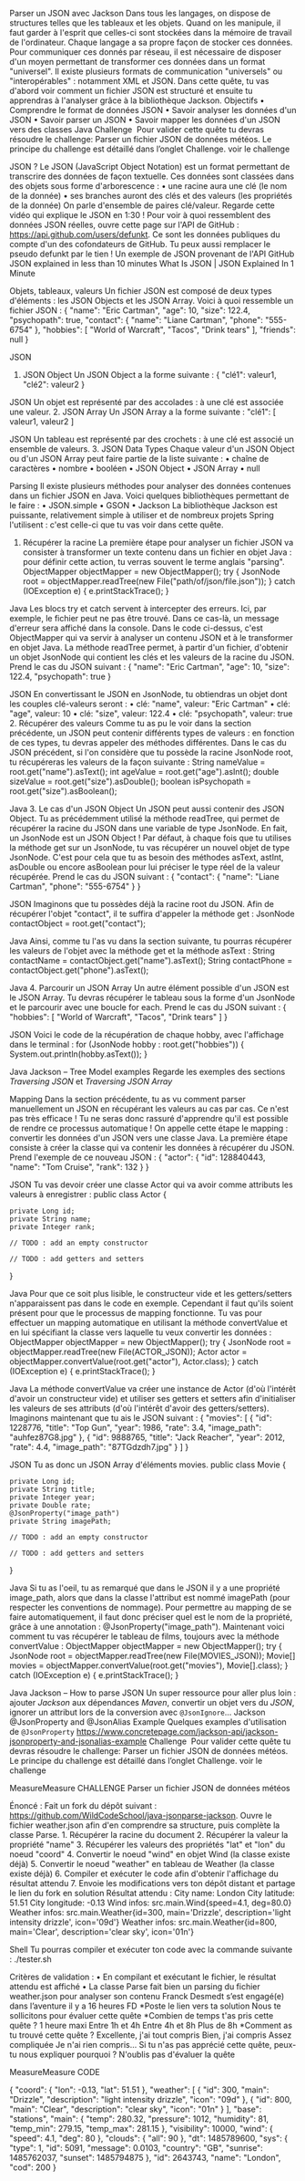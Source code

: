 
Parser un JSON avec Jackson
Dans tous les langages, on dispose de structures telles que les tableaux et les objets. Quand on les manipule, il faut garder à l'esprit que celles-ci sont stockées dans la mémoire de travail de l'ordinateur.
Chaque langage a sa propre façon de stocker ces données. Pour communiquer ces donnés par réseau, il est nécessaire de disposer d'un moyen permettant de transformer ces données dans un format "universel". Il existe plusieurs formats de communication "universels" ou "interopérables" : notamment XML et JSON.
Dans cette quête, tu vas d'abord voir comment un fichier JSON est structuré et ensuite tu apprendras à l'analyser grâce à la bibliothèque Jackson.
Objectifs
•
Comprendre le format de données JSON
•
Savoir analyser les données d'un JSON
•
Savoir parser un JSON
•
Savoir mapper les données d'un JSON vers des classes Java
Challenge ️️
Pour valider cette quête tu devras résoudre le challenge: Parser un fichier JSON de données météos. Le principe du challenge est détaillé dans l’onglet Challenge.
voir le challenge
 
JSON ?
Le JSON (JavaScript Object Notation) est un format permettant de transcrire des données de façon textuelle. Ces données sont classées dans des objets sous forme d'arborescence :
•
une racine aura une clé (le nom de la donnée)
•
ses branches auront des clés et des valeurs (les propriétés de la donnée)
On parle d'ensemble de paires clé/valeur.
Regarde cette vidéo qui explique le JSON en 1:30 !
Pour voir à quoi ressemblent des données JSON réelles, ouvre cette page sur l'API de GitHub : https://api.github.com/users/defunkt. Ce sont les données publiques du compte d'un des cofondateurs de GitHub. Tu peux aussi remplacer le pseudo defunkt par le tien !
Un exemple de JSON provenant de l'API GitHub
JSON explained in less than 10 minutes
What Is JSON | JSON Explained In 1 Minute
 
Objets, tableaux, valeurs
Un fichier JSON est composé de deux types d'éléments : les JSON Objects et les JSON Array.
Voici à quoi ressemble un fichier JSON :
{
    "name": "Eric Cartman",
    "age": 10,
    "size": 122.4,
    "psychopath": true,
    "contact": {
        "name": "Liane Cartman",
        "phone": "555-6754"
    },
    "hobbies": [
        "World of Warcraft",
        "Tacos",
        "Drink tears"
    ],
    "friends": null
}

JSON
1. JSON Object
Un JSON Object a la forme suivante :
{
    "clé1": valeur1,
    "clé2": valeur2
}

JSON
Un objet est représenté par des accolades : à une clé est associée une valeur.
2. JSON Array
Un JSON Array a la forme suivante :
"clé1": [
    valeur1,
    valeur2
]

JSON
Un tableau est représenté par des crochets : à une clé est associé un ensemble de valeurs.
3. JSON Data Types
Chaque valeur d'un JSON Object ou d'un JSON Array peut faire partie de la liste suivante :
•
chaîne de caractères
•
nombre
•
booléen
•
JSON Object
•
JSON Array
•
null
 
Parsing
Il existe plusieurs méthodes pour analyser des données contenues dans un fichier JSON en Java. Voici quelques bibliothèques permettant de le faire : 
•
JSON.simple
•
GSON
•
Jackson
La bibliothèque Jackson est puissante, relativement simple à utiliser et de nombreux projets Spring l'utilisent : c'est celle-ci que tu vas voir dans cette quête.
1. Récupérer la racine
La première étape pour analyser un fichier JSON va consister à transformer un texte contenu dans un fichier en objet Java : pour définir cette action, tu verras souvent le terme anglais "parsing".
ObjectMapper objectMapper = new ObjectMapper();
try {
    JsonNode root = objectMapper.readTree(new File("path/of/json/file.json"));
} catch (IOException e) {
    e.printStackTrace();
}

Java
Les blocs try et catch servent à intercepter des erreurs. Ici, par exemple, le fichier peut ne pas être trouvé. Dans ce cas-là, un message d'erreur sera affiché dans la console.
Dans le code ci-dessus, c'est ObjectMapper qui va servir à analyser un contenu JSON et à le transformer en objet Java.
La méthode readTree permet, à partir d'un fichier, d'obtenir un objet JsonNode qui contient les clés et les valeurs de la racine du JSON.
Prend le cas du JSON suivant : 
{
    "name": "Eric Cartman",
    "age": 10,
    "size": 122.4,
    "psychopath": true
}

JSON
En convertissant le JSON en JsonNode, tu obtiendras un objet dont les couples clé-valeurs seront :
•
clé: "name", valeur: "Eric Cartman"
•
clé: "age", valeur: 10
•
clé: "size", valeur: 122.4
•
clé: "psychopath", valeur: true
2. Récupérer des valeurs
Comme tu as pu le voir dans la section précédente, un JSON peut contenir différents types de valeurs : en fonction de ces types, tu devras appeler des méthodes différentes.
Dans le cas du JSON précédent, si l'on considère que tu possède la racine JsonNode root, tu récupéreras les valeurs de la façon suivante :
String nameValue = root.get("name").asText();
int ageValue = root.get("age").asInt();
double sizeValue = root.get("size").asDouble();
boolean isPsychopath = root.get("size").asBoolean();

Java
3. Le cas d'un JSON Object
Un JSON peut aussi contenir des JSON Object.
Tu as précédemment utilisé la méthode readTree, qui permet de récupérer la racine du JSON dans une variable de type JsonNode.
En fait, un JsonNode est un JSON Object !
Par défaut, à chaque fois que tu utilises la méthode get sur un JsonNode, tu vas récupérer un nouvel objet de type JsonNode. C'est pour cela que tu as besoin des méthodes asText, astInt, asDouble ou encore asBoolean pour lui préciser le type réel de la valeur récupérée.
Prend le cas du JSON suivant : 
{
    "contact": {
        "name": "Liane Cartman",
        "phone": "555-6754"
    }
}

JSON
Imaginons que tu possèdes déjà la racine root du JSON. Afin de récupérer l'objet "contact", il te suffira d'appeler la méthode get :
JsonNode contactObject = root.get("contact");

Java
Ainsi, comme tu l'as vu dans la section suivante, tu pourras récupérer les valeurs de l'objet avec la méthode get et la méthode asText :
String contactName = contactObject.get("name").asText();
String contactPhone = contactObject.get("phone").asText();

Java
4. Parcourir un JSON Array
Un autre élément possible d'un JSON est le JSON Array. Tu devras récupérer le tableau sous la forme d'un JsonNode et le parcourir avec une boucle for each.
Prend le cas du JSON suivant : 
{
    "hobbies": [
        "World of Warcraft",
        "Tacos",
        "Drink tears"
    ]
}

JSON
Voici le code de la récupération de chaque hobby, avec l'affichage dans le terminal :
for (JsonNode hobby : root.get("hobbies")) {
    System.out.println(hobby.asText());
}

Java
Jackson – Tree Model examples
Regarde les exemples des sections *Traversing JSON* et *Traversing JSON Array*
 
Mapping
Dans la section précédente, tu as vu comment parser manuellement un JSON en récupérant les valeurs au cas par cas. Ce n'est pas très efficace !
Tu ne seras donc rassuré d'apprendre qu'il est possible de rendre ce processus automatique ! On appelle cette étape le mapping : convertir les données d'un JSON vers une classe Java.
La première étape consiste à créer la classe qui va contenir les données à récupérer du JSON.
Prend l'exemple de ce nouveau JSON :
{
    "actor": {
        "id": 128840443,
        "name": "Tom Cruise",
        "rank": 132
    }
}

JSON
Tu vas devoir créer une classe Actor qui va avoir comme attributs les valeurs à enregistrer :
public class Actor {

    private Long id;
    private String name;
    private Integer rank;

    // TODO : add an empty constructor

    // TODO : add getters and setters
}

Java
Pour que ce soit plus lisible, le constructeur vide et les getters/setters n'apparaissent pas dans le code en exemple. Cependant il faut qu'ils soient présent pour que le processus de mapping fonctionne.
Tu vas pour effectuer un mapping automatique en utilisant la méthode convertValue et en lui spécifiant la classe vers laquelle tu veux convertir les données :
ObjectMapper objectMapper = new ObjectMapper();
try {
    JsonNode root = objectMapper.readTree(new File(ACTOR_JSON));
    Actor actor = objectMapper.convertValue(root.get("actor"), Actor.class);
} catch (IOException e) {
    e.printStackTrace();
}

Java
La méthode convertValue va créer une instance de Actor (d'où l'intérêt d'avoir un constructeur vide) et utiliser ses getters et setters afin d'initialiser les valeurs de ses attributs (d'où l'intérêt d'avoir des getters/setters).
Imaginons maintenant que tu ais le JSON suivant :
{
    "movies": [
        {
            "id": 1228776,
            "title": "Top Gun",
            "year": 1986,
            "rate": 3.4,
            "image_path": "auhfez87G8.jpg"
        },
        {
            "id": 9888765,
            "title": "Jack Reacher",
            "year": 2012,
            "rate": 4.4,
            "image_path": "87TGdzdh7.jpg"
        }
    ]
}

JSON
Tu as donc un JSON Array d'éléments movies. 
public class Movie {

    private Long id;
    private String title;
    private Integer year;
    private Double rate;
    @JsonProperty("image_path")
    private String imagePath;

    // TODO : add an empty constructor

    // TODO : add getters and setters
}

Java
Si tu as l'oeil, tu as remarqué que dans le JSON il y a une propriété image_path, alors que dans la classe l'attribut est nommé imagePath (pour respecter les conventions de nommage).
Pour permettre au mapping de se faire automatiquement, il faut donc préciser quel est le nom de la propriété, grâce à une annotation : @JsonProperty("image_path").
Maintenant voici comment tu vas récupérer le tableau de films, toujours avec la méthode convertValue :
ObjectMapper objectMapper = new ObjectMapper();
try {
    JsonNode root = objectMapper.readTree(new File(MOVIES_JSON));
    Movie[] movies = objectMapper.convertValue(root.get("movies"), Movie[].class);
} catch (IOException e) {
    e.printStackTrace();
}

Java
Jackson – How to parse JSON
Un super ressource pour aller plus loin : ajouter *Jackson* aux dépendances *Maven*, convertir un objet vers du *JSON*, ignorer un attribut lors de la conversion avec `@JsonIgnore`...
Jackson @JsonProperty and @JsonAlias Example
Quelques examples d'utilisation de `@JsonProperty`
https://www.concretepage.com/jackson-api/jackson-jsonproperty-and-jsonalias-example
Challenge ️️
Pour valider cette quête tu devras résoudre le challenge: Parser un fichier JSON de données météos. Le principe du challenge est détaillé dans l’onglet Challenge.
voir le challenge



MeasureMeasure
CHALLENGE 
Parser un fichier JSON de données météos
 
Énoncé :
Fait un fork du dépôt suivant : https://github.com/WildCodeSchool/java-jsonparse-jackson.
Ouvre le fichier weather.json afin d'en comprendre sa structure, puis complète la classe Parse.
1.
Récupérer la racine du document
2.
Récupérer la valeur la propriété "name"
3.
Récupérer les valeurs des propriétés "lat" et "lon" du noeud "coord"
4.
Convertir le noeud "wind" en objet Wind (la classe existe déjà)
5.
Convertir le noeud "weather" en tableau de Weather (la classe existe déjà)
6.
Compiler et exécuter le code afin d'obtenir l'affichage du résultat attendu
7.
Envoie les modifications vers ton dépôt distant et partage le lien du fork en solution
Résultat attendu :
City name: London
City latitude: 51.51
City longitude: -0.13
Wind infos: src.main.Wind{speed=4.1, deg=80.0}
Weather infos: src.main.Weather{id=300, main='Drizzle', description='light intensity drizzle', icon='09d'}
Weather infos: src.main.Weather{id=800, main='Clear', description='clear sky', icon='01n'}

Shell
Tu pourras compiler et exécuter ton code avec la commande suivante :
./tester.sh

Critères de validation :
•
En compilant et exécutant le fichier, le résultat attendu est affiché
•
La classe Parse fait bien un parsing du fichier weather.json pour analyser son contenu
Franck Desmedt s’est engagé(e) dans l’aventure il y a 16 heures
FD
*Poste le lien vers ta solution
Nous te sollicitons pour évaluer cette quête
*Combien de temps t'as pris cette quête ?
1 heure maxi
Entre 1h et 4h
Entre 4h et 8h
Plus de 8h
*Comment as tu trouvé cette quête ?
Excellente, j'ai tout compris
Bien, j'ai compris
Assez compliquée
Je n'ai rien compris...
Si tu n'as pas apprécié cette quête, peux-tu nous expliquer pourquoi ?
N'oublis pas d'évaluer la quête


MeasureMeasure
CODE

{
  "coord": {
    "lon": -0.13,
    "lat": 51.51
  },
  "weather": [
    {
      "id": 300,
      "main": "Drizzle",
      "description": "light intensity drizzle",
      "icon": "09d"
    },
    {
      "id": 800,
      "main": "Clear",
      "description": "clear sky",
      "icon": "01n"
    }
  ],
  "base": "stations",
  "main": {
    "temp": 280.32,
    "pressure": 1012,
    "humidity": 81,
    "temp_min": 279.15,
    "temp_max": 281.15
  },
  "visibility": 10000,
  "wind": {
    "speed": 4.1,
    "deg": 80
  },
  "clouds": {
    "all": 90
  },
  "dt": 1485789600,
  "sys": {
    "type": 1,
    "id": 5091,
    "message": 0.0103,
    "country": "GB",
    "sunrise": 1485762037,
    "sunset": 1485794875
  },
  "id": 2643743,
  "name": "London",
  "cod": 200
}










